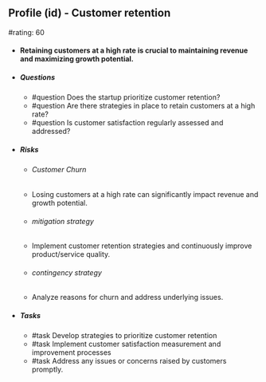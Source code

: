 ## Profile (id) - Customer retention
#rating: 60
- #### Retaining customers at a high rate is crucial to maintaining revenue and maximizing growth potential.
- ##### Questions
  - #question Does the startup prioritize customer retention?
  - #question Are there strategies in place to retain customers at a high rate?
  - #question Is customer satisfaction regularly assessed and addressed?
- ##### Risks

  - ###### Customer Churn
  - Losing customers at a high rate can significantly impact revenue and growth potential.
  - ###### mitigation strategy
  - Implement customer retention strategies and continuously improve product/service quality.
  - ###### contingency strategy
  - Analyze reasons for churn and address underlying issues.
- ##### Tasks
  - #task Develop strategies to prioritize customer retention
  - #task  Implement customer satisfaction measurement and improvement processes
  - #task  Address any issues or concerns raised by customers promptly.


